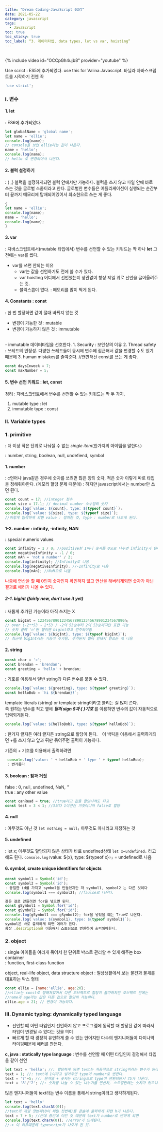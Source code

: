 ```yaml
---
title: "Dream Coding-JavaScript 03강"
date: 2021-05-22
category: javascript
tags:
  - JavaScript
toc: true
toc_sticky: true
toc_label: “3. 데이터타입, data types, let vs var, hoisting”
---
```


<br>
{% include video id="OCCpGh4ujb8" provider="youtube" %}
<br>

  

 Use scrict
 : ES5에 추가되었다. 
 use this for Valina Javascript. 바닐라 자바스크립트를 시작하기 전엔 꼭 

```javascript
'use strict';
```
### I. 변수

#### 1. let 
: ES6에 추가되었다.

```javascript
let globalName = 'global name';
let name = 'ellie';
console.log(name);
// console을 보면 ellie라는 값이 나온다.
name = 'hello';
console.log(name);
// hello 로 변경되어서 나온다.
```

#### 2. 블럭 설정하기
: { ,} 블럭을 설정하게되면 블럭 안에서만 가능하다.
   블럭을 쓰지 않고 파일 안에 바로 쓰는 것을 글로벌 스콥이라고 한다.
   글로벌한 변수들은 어플리케이션이 실행되는 순간부터 끝까지 메모리에 탑재되어있어서 최소한으로 쓰는 게 좋다.

```javascript
{
let name = 'ellie';
console.log(name);
name = 'hello';
console.log(name);
}
```

#### 3. var
: 자바스크립트에서(mutable 타입에서) 변수를 선언할 수 있는 키워드는 딱 하나 __let__ 그 전에는 var를 썼다.
  - var를 쓰면 안되는 이유 
    - var는 값을 선언하기도 전에 쓸 수가 있다.  
    - var hoisting 어디에서 선언했는지 상관없이 항상 제일 위로 선언을 끌어올려주는 것.
    - 블럭스콥이 없다. : 메모리를 많이 먹게 된다.


#### 4. Constants : const
  : 한 번 할당하면 값이 절대 바뀌지 않는 것
  - 변경이 가능한 것 : mutable
  - 변경이 가능하지 않은 것 : immutable
  <br>
  - immutable 데이터타입을 선호한다.
    <reason>
    1. Security : 보안상의 이유
    2. Thread safety : 쓰레드의 안정성. 다양한 쓰레드들이 동시에 변수에 접근해서 값을 변경할 수도 있기 때문에
    3. human mistakes를 줄여준다.
//왠만해선 const를 쓰는 게 좋다.

```javascript 
const daysInweek = 7;
const maxNumber = 5;
```

#### 5. 변수 선언 키워드 : let, const
정리
  : 자바스크립트에서 변수를 선언할 수 있는 키워드는 딱 두 가지.
  1. mutable type : let
  2. immutable type : const


### II. Variable types

### 1. primitive
  : 더 이상 작은 단위로 나눠질 수 없는 _single item_(한가지의 아이템을 말한다.)

  : number, string, boolean, null, undefiend, symbol

#### 1. number
  : c언어나 java같은 경우에 숫자를 쓰려면 많은 양의 숫자, 적은 숫자 이렇게 따로 타입을 정해줘야한다. (메모리 할당 문제 때문에)
  : 하지만 javascript에서는 number만 쓰면 된다. 

``` javascript
const count = 17; //integer 정수
const size = 17.1; // decimal number 소수점의 숫자
console.log(`value: ${count}, type: ${typeof count}`);
console.log(`value: ${size}, type: ${typeof size}`);
//이렇게 입력하게 되면 value : 정의한 것, type : number로 나오게 된다.
```

#### 1-2. number : infinity, -infinity, NAN
  : special numeric values

```javascript
const infinity = 1 / 0; //positive한 1이나 숫자를 0으로 나누면 infinity가 된다.
const negativeInfinity = -1 / 0;
const nAn = 'not a number' / 2;
console.log(infinity); //Infinity로 나옴
console.log(negativeInfinity); //-Infinity로 나옴
console.log(nAn); //NaN으로 나옴
```
<span style= "color:red"> 나중에 연산을 할 때 0인지 숫자인지 확인하지 않고 연산을 해버리게되면 숫자가 아닌 결과로 에러가 나올 수 있다.</span>


##### 2-1. bigInt (fairly new, don't use it yet)
  : 새롭게 추가된 기능이라 아직 쓰지는 X
```javascript
const bigInt = 1234567890123456789012345678901234567890n; 
// over (-2**53 ~ 2*53 ) -2의 53승부터 2의 53승까지만 표현 가능
// 숫자 끝에 'n'만 붙이면 bigint라고 간주되어짐
console.log(`value: ${bigInt}, type: ${typeof bigInt}`);
// 최근에 bigInt라는 기능이 추가됨. 추가된지 얼마 안돼서 안쓰는 게 나음
```

#### 2. string 
```javascript
const char = 'c';
const brendan = 'brendan';
const greeting = 'hello' + brendan;
```
: 기호를 이용해서 일반 string과 다른 변수를 붙일 수 있다.

```javascript
console.log(`value: ${greeting}, type: ${typeof greeting}`);
const helloBob = `hi ${brendan}!`;
```
template literals (string) or template string이라고 불리는 걸 많이 쓴다.  
즉 원하는 변수를 적고 옆에 *__달러 sign $과 { }기호__* 를 이용하면 변수의 값이 자동적으로 입력되게된다.

```javascript
console.log(`value: ${helloBob}, type: ${typeof helloBob}`);
```
: 한가지 글자든 여러 글자든 string으로 할당이 된다.
 ` ` 이 백틱을 이용해서 출력하게되면 +를 쓰지 않고 앞과 뒤만 묶어주면 출력이 가능하다.

기존의 + 기호를 이용해서 출력하려면
```javascript
 console.log('value: ' + helloBob + ' type ' + typeof helloBob); 
 : 번거롭다
```
#### 3. boolean : 참과 거짓
false : 0, null, undefined, NaN, '' <br>
true : any other value

```javascript
const canRead = true; //true라고 값을 할당시켜도 되고
const test = 3 < 1; //3보다 1이큰건 거짓이니까 false로 할당
```

#### 4. null
  : 아무것도 아닌 것
`let nothing = null;` 아무것도 아니라고 지정하는 것 

#### 5. undefined
  : let x; 아무것도 할당되지 않은 상태가 바로 undefined상태
    `let x=undefined;` 라고 해도 된다. 
    `console.log(`value: ${x}, type: ${typeof x}`);` = undefined로 나옴

#### 6. symbol, create unique identifiers for objects

```javascript
const symbol1 = Symbol('id');
const symbol2 = Symbol('id');  
: 동일한 id를 가지고 symbol을 만들었지만 저 symbol1, symbol2 는 다른 것이다
console.log(symbol1 === symbol2); //faulse로 나온다. 

같은 걸로 만들려면 for을 넣으면 된다.
const gSymbol1 = Symbol.for('id');
const gSymbol2 = Symbol.for('id');
console.log(gSymbol1 === gSymbol2); for을 넣었을 떄는 True로 나온다.
console.log(`value: ${symbol1}, type: ${typeof symbol1}`); 
symbol은 바로 출력하게 되면 에러가 뜬다.
항상 .description을 이용해서 스트링으로 변환하여 출력해야한다.
```
    
### 2. object
  : single 아이들을 여러개 묶어서 한 단위로 박스로 관리할 수 있게 해주는 box container  
  : function, first-class function

object, real-life object, data structure
object : 일상생활에서 보는 물건과 물체를 대표하는 박스 형태
```javascript
const ellie = {name:'ellie', age:20};
//ellie는 const로 정해져있어서 다른 오브젝트로 할당이 불가하지만 오브젝트 안에는 
//name과 age라는 값은 다른 값으로 할당이 가능하다. 
ellie.age = 21; // 변경이 가능하다.
```

### III. Dynamic typing: dynamically typed language
  - 선언할 떄 어떤 타입인지 선언하지 않고 프로그램에 동작할 때 할당된 값에 따라서 타입이 변경될 수 있다는 것을 의미
  - 빠르게 할 때 굉장히 유연하게 쓸 수 있는 언어지만 다수의 엔지니어들이 다이나믹 타이핑때문에 에러를 만든다.

__c, java : statically type language__
 : 변수를 선언할 때 어떤 타입인지 결정해서 타입을 같이 선언

```javascript
let text = 'hello'; //: 할당하게 되면 text는 자동적으로 string이라는 변수가 된다.
text = 1; //: text에 1이라고 넣어주면 type이 number로 변한다. 
text = '7'+5; //: 문자열 + 숫자는 string으로 type이 변환되면서 75가 나온다. 
text = '8'/'2'; //: 숫자를 나눌 수 있는 나누기를 연산자, 스트링안에는 숫자가 있으니 number로 나온다.
```

많은 엔지니어들이 text라는 변수 이름을 통해서 string이라고 생각하게된다. 
```javascript
let text = 'hello'
console.log(text.charAt(0)); 
//text의 제일 첫번째(0이 제일 첫번째)를 콘솔에 출력하게 되면 h가 나온다.
text = 7 + 5; //근데 중간에 이런 것 때문에 text가 number로 변하게 되면 
console.log(text.charA(0)); //error가 뜨게된다. 
//-> 이 이유때문에 typescript가 나오게 된 것. 
```
